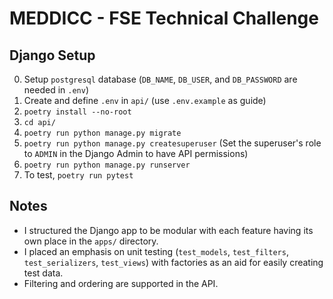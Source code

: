 # MEDDICC - FSE Technical Challenge

## Django Setup

0. Setup `postgresql` database (`DB_NAME`, `DB_USER`, and `DB_PASSWORD` are needed in `.env`)
1. Create and define `.env` in `api/` (use `.env.example` as guide)
2. `poetry install --no-root`
3. `cd api/`
4. `poetry run python manage.py migrate`
5. `poetry run python manage.py createsuperuser` (Set the superuser's role to `ADMIN` in the Django Admin to have API permissions)
6. `poetry run python manage.py runserver`
7. To test, `poetry run pytest`

## Notes

- I structured the Django app to be modular with each feature having its own place in the `apps/` directory.
- I placed an emphasis on unit testing (`test_models`, `test_filters`, `test_serializers`, `test_views`) with factories as an aid for easily creating test data.
- Filtering and ordering are supported in the API.
